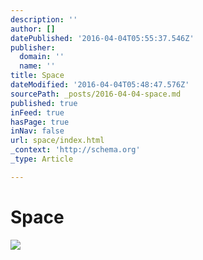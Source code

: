 ```yaml
---
description: ''
author: []
datePublished: '2016-04-04T05:55:37.546Z'
publisher:
  domain: ''
  name: ''
title: Space
dateModified: '2016-04-04T05:48:47.576Z'
sourcePath: _posts/2016-04-04-space.md
published: true
inFeed: true
hasPage: true
inNav: false
url: space/index.html
_context: 'http://schema.org'
_type: Article

---
```

# Space
![](https://the-grid-user-content.s3-us-west-2.amazonaws.com/161d43e7-c386-4dff-a072-ba56a876cd08.png)